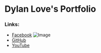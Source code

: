 # Dylan Love's Portfolio

### Links:
- [Facebook](https://www.facebook.com/) ![Image](https://www.google.com/url?sa=i&source=images&cd=&ved=2ahUKEwic37nIm_TmAhVTAWMBHfwFDCUQjRx6BAgBEAQ&url=https%3A%2F%2Fwww.flaticon.com%2Ffree-icon%2Ffacebook_124010&psig=AOvVaw3vjlOcHvYOjjXJ5a-t-iR0&ust=1578580179097626)
- [GitHub](https://github.com/FaStNiNjAzZ/)
- [YouTube](https://www.youtube.com/channel/UCqClyUUZAjnfXYRBKLAlLQA)
